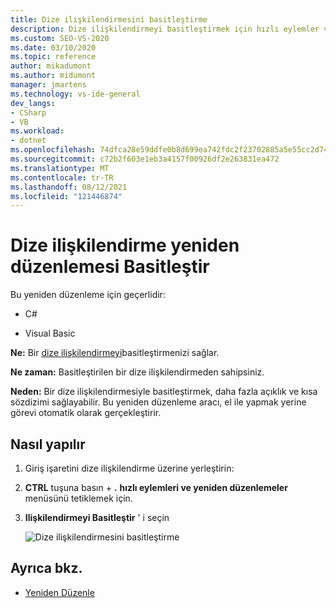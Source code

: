```yaml
---
title: Dize ilişkilendirmesini basitleştirme
description: Dize ilişkilendirmeyi basitleştirmek için hızlı eylemler ve yeniden düzenlemeler menüsünü nasıl kullanacağınızı öğrenin.
ms.custom: SEO-VS-2020
ms.date: 03/10/2020
ms.topic: reference
author: mikadumont
ms.author: midumont
manager: jmartens
ms.technology: vs-ide-general
dev_langs:
- CSharp
- VB
ms.workload:
- dotnet
ms.openlocfilehash: 74dfca28e59ddfe0b8d699ea742fdc2f23702885a5e55cc2d74bb7dadd58937c
ms.sourcegitcommit: c72b2f603e1eb3a4157f00926df2e263831ea472
ms.translationtype: MT
ms.contentlocale: tr-TR
ms.lasthandoff: 08/12/2021
ms.locfileid: "121446874"
---
```

# <a name="simplify-string-interpolation-refactoring"></a>Dize ilişkilendirme yeniden düzenlemesi Basitleştir

Bu yeniden düzenleme için geçerlidir:

- C#

- Visual Basic

**Ne:** Bir [dize ilişkilendirmeyi](/dotnet/csharp/tutorials/string-interpolation)basitleştirmenizi sağlar.

**Ne zaman:** Basitleştirilen bir dize ilişkilendirmeden sahipsiniz.

**Neden:** Bir dize ilişkilendirmesiyle basitleştirmek, daha fazla açıklık ve kısa sözdizimi sağlayabilir. Bu yeniden düzenleme aracı, el ile yapmak yerine görevi otomatik olarak gerçekleştirir.

## <a name="how-to"></a>Nasıl yapılır

1. Giriş işaretini dize ilişkilendirme üzerine yerleştirin:

2. **CTRL** tuşuna basın + **.** **hızlı eylemleri ve yeniden düzenlemeler** menüsünü tetiklemek için.

3. **Ilişkilendirmeyi Basitleştir** ' i seçin

    ![Dize ilişkilendirmesini basitleştirme](media/simplify-string-interpolation.png)

## <a name="see-also"></a>Ayrıca bkz.

- [Yeniden Düzenle](../refactoring-in-visual-studio.md)